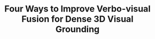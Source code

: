 ---
title: Four Ways to Improve Verbo-visual Fusion for Dense 3D Visual Grounding
collection: publications
link: /concretenet/
venue: European Conference on Computer Vision
abbr: ECCV
year: 2024
authors: <b>Ozan Unal</b>, Christos Sakaridis, Suman Saha, Luc Van Gool
thumbnail: images/concretenet/thumbnail.png
---